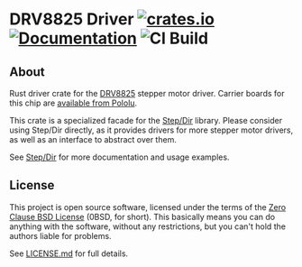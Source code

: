 # DRV8825 Driver [![crates.io](https://img.shields.io/crates/v/drv8825.svg)](https://crates.io/crates/drv8825) [![Documentation](https://docs.rs/drv8825/badge.svg)](https://docs.rs/drv8825) ![CI Build](https://github.com/flott-motion/step-dir/workflows/CI%20Build/badge.svg)

## About

Rust driver crate for the [DRV8825] stepper motor driver. Carrier boards for this chip are [available from Pololu].

This crate is a specialized facade for the [Step/Dir] library. Please consider using Step/Dir directly, as it provides drivers for more stepper motor drivers, as well as an interface to abstract over them.

See [Step/Dir] for more documentation and usage examples.

## License

This project is open source software, licensed under the terms of the [Zero Clause BSD License] (0BSD, for short). This basically means you can do anything with the software, without any restrictions, but you can't hold the authors liable for problems.

See [LICENSE.md] for full details.

[drv8825]: https://www.ti.com/product/DRV8825
[available from pololu]: https://www.pololu.com/category/154/
[step/dir]: https://crates.io/crates/step-dir
[zero clause bsd license]: https://opensource.org/licenses/0BSD
[license.md]: https://github.com/flott-motion/step-dir/blob/main/LICENSE.md
